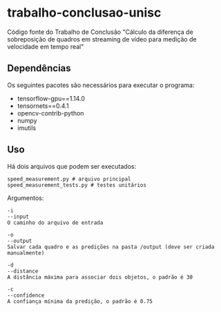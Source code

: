 # trabalho-conclusao-unisc

Código fonte do Trabalho de Conclusão "Cálculo da diferença de sobreposição de quadros em streaming de vídeo para medição de velocidade em tempo real"

Dependências
-----

Os seguintes pacotes são necessários para executar o programa:

* tensorflow-gpu==1.14.0
* tensornets==0.4.1
* opencv-contrib-python
* numpy
* imutils

Uso
-----

Há dois arquivos que podem ser executados:

```
speed_measurement.py # arquivo principal
speed_measurement_tests.py # testes unitários
```

Argumentos:

```
-i
--input
O caminho do arquivo de entrada

-o
--output 
Salvar cada quadro e as predições na pasta /output (deve ser criada manualmente)

-d
--distance
A distância máxima para associar dois objetos, o padrão é 30

-c
--confidence 
A confiança mínima da predição, o padrão é 0.75
```